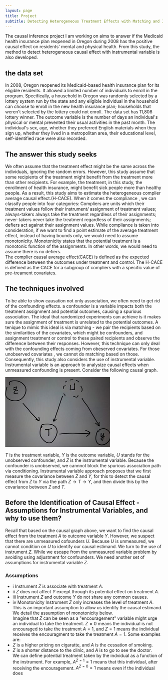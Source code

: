 ```yaml
---
layout: page
title: Project
subtitle: Detecting Heterogeneous Treatment Effects with Matching and Instrumental Variable  
---
```


The causal inference project I am working on aims to answer if the Medicaid health insurance plan reopened in Oregon during 2008 has the positive causal effect on residents' mental and physical health. 
From this study, the method to detect heterogeneous causal effect with instrumental variable is also developed.   

## the data set  
In 2008, Oregon reopened its Medicaid-based health insurance plan for its eligible residents. It allowed a limited number of individuals to enroll in the program. 
Specifically, a household in Oregon was randomly selected by a lottery system run by the state and any eligible individual in the household can choose to enroll in the
new health insurance plan; households that weren't selected by the lottery could not enroll.  The data set has 11,808 lottery winner. The outcome variable is the number 
of days an individual's physical or mental prevented their usual activities in the past month. The individual's sex, age, whether they preferred English materials when
they sign up, whether they lived in a metropolitan area, their educational level, self-identified race were also recorded.  

## The answer this study seeks  
We often assume that the treatment effect might be the same across the individuals, ignoring the random errors. However, this study assume that some recipients of the 
treatment might benefit from the treatment more than other recipients. For example, the treatment, in this study, the enrollment of health insurance, might benefit 
sick people more than healthy people. As a result, this study aims to estimate the heterogeneous complier average causal effect.(H-CACE). When it comes the compliance ,
we can classify people into four categories: Compliers are units which their treatment values follow their instrument/ assignment of treatment values; always-takers always 
take the treatment regardless of their assignments; never-takers never take the treatment regardless of their assignments; defiers act against their assignment values. 
While compliance is taken into consideration, if we want to find a point estimate of the average treatment effect, instead of having bounds only, we would need to assume
monotonicity. Monotonicity states that the potential treatment is a monotonic function of the assignments. In other words, we would need to assume there is no defiers.  
The complier causal average effect(CACE) is defined as the expected difference between the outcomes under treatment and control. The H-CACE is defined as the CACE for
a subgroup of compliers with a specific value of pre-treament covariates.  

## The techniques involved  
To be able to show causation not only association, we often need to get rid of the confounding effects. a confounder is a variable
impacts both the treatment assignment and potential outcomes, causing a spurious association. The ideal that randomized experiments can achieve is it makes 
sure the assignment of treatment is unrelated to the potential outcomes. A tenique to mimic this ideal is via matching - we pair the recipients based on 
the similarities of the covariates, which might be confounders, and assignment treatment or control to these paired recipients and observe the difference
between their responses.  However, this technique can only deal with the confounding effects coming from obeserved covariates. For those unobserved covariates
, we cannot do matching based on those. Consequently, this study also considers the use of instrumental variable.  Instrumental variable is an approach to analysize
causal effects when unmeasured confounding is present. Consider the following causal graph.    

![IV Causal Graph](IV.jpg)

$T$ is the treatment variable, $Y$ is the outcome variable, $U$ stands for the unobserved confounder, and $Z$ is the instrumental variable.  Because the confounder is unobserved, we cannnot block the spurious association path via conditioning. Instrumental variable approach proposes that we first measure the covariance between
$Z$ and $Y$, for this to detect the causal effect from $Z$ to $Y$ via the path $Z \rightarrow T \rightarrow Y$, and then divide this by the covariance between $Z$ and $T$.   

## Before the Identification of Causal Effect - Assumptions  for Instrumental Variables, and why to use them?  
Recall that based on the causal graph above, we want to find the causal effect from the treatment $A$ to outcome variable $Y$. However, we suspect that there are unmeasured cofounders $U$. Because $U$ is unmeasured, we cannot condition on $U$ to identify our causal estimand.  We turn to the use of instrument $Z$.  While we escape from the unmeasured variable problem by avoiding using adjustment for confounders. We need another set of assumptions for instrumental variable $Z$.   

### Assumptions

- i
Instrument $Z$ is associate with treatment $A$.  
- ii
 $Z$ does not affect $Y$ except through its potential effect on treatment $A$.
- iii
Instrument $Z$ and outcome $Y$ do not share any common causes.  
- iv Monotonicity
Instrument $Z$ only increases the level of treatment $A$. This is an important assumption to allow us identify the causal estimand. We detail the assumption of monotonicity below.   
Imagine that $Z$ can be seen as a "encouragement" variable might urge an individual to take the treatment. $Z=0$ means the individual is not encouraged to take the treatment $A=1$, and $Z=1$ means the individual receives the encouragment to take the treatment $A=1$.  Some examples are:  
- $Z$ is a higher pricing on cigaratte, and $A$ is the cessation of smoking.  
- $Z$ is a shorter distance to the clinic, and $A$ is to go to see the doctor.  
We can define potential treatment taken by the indvidual as a function of the instrument. For example, $A^{Z=1} = 1$ means that this individual, after receiving the 
encouragement. $A^{Z=0} = 1$ means even if the individual does

